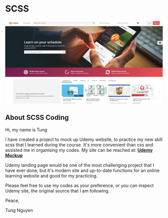 # SCSS

![main](https://raw.githubusercontent.com/tony-sn/udemyMockup/main/img/UdemyMockupThumbnail.png)

## About SCSS Coding

Hi, my name is Tung

I have created a project to mock up Udemy website, to practice my new skill scss that I learned during the course. It's more convenient than css and assisted me in organising my codes. My site can be reached at: [**Udemy Mockup**](https://tonysn.com/portfolio/udemyMockup/udemy.html)

Udemy landing page would be one of the most challenging project that I have ever done, but it's modern site and up-to-date functions for an online learning website and good for my practicing.

Please feel free to use my codes as your preference, or you can inspect Udemy site, the original source that I am following.

Peace,

Tung Nguyen

